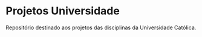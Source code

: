 # Projetos Universidade
 Repositório destinado aos projetos das disciplinas da Universidade Católica.
